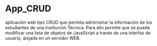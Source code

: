 # App_CRUD
aplicación web tipo CRUD que permita administrar la información de los estudiantes de una institución Técnica. Para ello permite que se pueda modificar una lista de objetos de JavaScript a través de una interfaz de usuario, alojada en un servidor WEB. 
